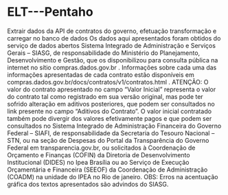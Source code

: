 # ELT---Pentaho
Extrair dados da API de contratos do governo, efetuação transformação e carregar no banco de dados
Os dados aqui apresentados foram obtidos do serviço de dados abertos Sistema Integrado de Administração e Serviços Gerais – SIASG, de responsabilidade do Ministério do Planejamento, Desenvolvimento e Gestão, que os disponibilizou para consulta pública na internet no sítio compras.dados.gov.br .
Informações sobre cada uma das informações apresentadas de cada contrato estão disponíveis em compras.dados.gov.br/docs/contratos/v1/contratos.html . 
ATENÇÃO: O valor do contrato apresentado no campo “Valor Inicial” representa o valor do contrato tal como registrado em sua versão original, mas pode ter sofrido alteração em aditivos posteriores, que podem ser consultados no link presente no campo “Aditivos do Contrato”. O valor inicial contratado também pode divergir dos valores efetivamente pagos e que podem ser consultados no Sistema Integrado de Administração Financeira do Governo Federal – SIAFI, de responsabilidade da Secretaria do Tesouro Nacional – STN, ou na seção de Despesas do Portal da Transparência do Governo Federal em transparencia.gov.br, ou solicitados à Coordenação de Orçamento e Finanças (COFIN) da Diretoria de Desenvolvimento Institucional (DIDES) no Ipea Brasília ou ao Serviço de Execução Orçamentária e Financeira (SEEOF) da Coordenação de Administração (COADM) na unidade do IPEA no Rio de janeiro.
OBS: Erros na acentuação gráfica dos textos apresentados são advindos do SIASG.
